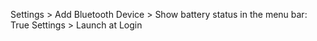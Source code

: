 




Settings > Add Bluetooth Device > Show battery status in the menu bar: True
Settings > Launch at Login


